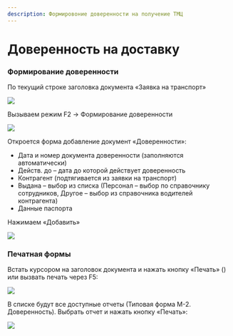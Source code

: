 ```yaml
---
description: Формировоние доверенности на получение ТМЦ
---
```


# Доверенность на доставку

### Формирование доверенности <a href="#_toc90553376" id="_toc90553376"></a>

По текущий строке заголовка документа «Заявка на транспорт»

![](../../.gitbook/assets/16)

Вызываем режим F2 -> Формирование доверенности

![](<../../.gitbook/assets/17 (1)>)

Откроется форма добавление документ «Доверенности»:

* Дата и номер документа доверенности (заполняются автоматически)
* Действ. до – дата до которой действует доверенность
* Контрагент (подтягивается из заявки на транспорт)
* Выдана – выбор из списка (Персонал – выбор по справочнику сотрудников, Другое – выбор из справочника водителей контрагента)
* Данные паспорта

Нажимаем «Добавить»

![](../../.gitbook/assets/18)

### Печатная формы <a href="#_toc90553377" id="_toc90553377"></a>

Встать курсором на заголовок документа и нажать кнопку «Печать» () или вызвать печать через F5:

![](<../../.gitbook/assets/19 (2)>)

В списке будут все доступные отчеты (Типовая форма М-2. Доверенность). Выбрать отчет и нажать кнопку «Печать»:

![](<../../.gitbook/assets/20 (1)>)

